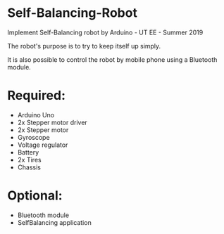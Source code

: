 # Self-Balancing-Robot
Implement Self-Balancing robot by Arduino - UT EE - Summer 2019

The robot's purpose is to try to keep itself up simply. 

It is also possible to control the robot by mobile phone using a Bluetooth module.
# Required:
- Arduino Uno
- 2x Stepper motor driver
- 2x Stepper motor
- Gyroscope
- Voltage regulator
- Battery
- 2x Tires
- Chassis
# Optional:
- Bluetooth module
- SelfBalancing application
